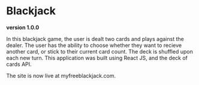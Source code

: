 # Blackjack 

**version 1.0.0** 

In this blackjack game, the user is dealt two cards and plays against the dealer. The user has the ability to choose whether they want to recieve another card, or stick to their current card count. The deck is shuffled upon each new turn. This application was built using React JS, and the deck of cards API.

The site is now live at myfreeblackjack.com. 